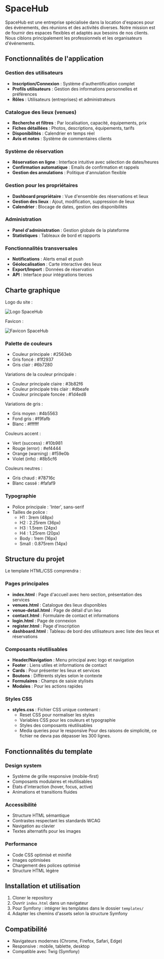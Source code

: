 # SpaceHub

SpaceHub est une entreprise spécialisée dans la location d'espaces pour des événements, des réunions et des activités diverses. Notre mission est de fournir des espaces flexibles et adaptés aux besoins de nos clients. Nous ciblons principalement les professionnels et les organisateurs d'événements.

## Fonctionnalités de l'application

### Gestion des utilisateurs
- **Inscription/Connexion** : Système d'authentification complet
- **Profils utilisateurs** : Gestion des informations personnelles et préférences
- **Rôles** : Utilisateurs (entreprises) et administrateurs

### Catalogue des lieux (venues)
- **Recherche et filtres** : Par localisation, capacité, équipements, prix
- **Fiches détaillées** : Photos, descriptions, équipements, tarifs
- **Disponibilités** : Calendrier en temps réel
- **Avis et notes** : Système de commentaires clients

### Système de réservation
- **Réservation en ligne** : Interface intuitive avec sélection de dates/heures
- **Confirmation automatique** : Emails de confirmation et rappels
- **Gestion des annulations** : Politique d'annulation flexible

### Gestion pour les propriétaires
- **Dashboard propriétaire** : Vue d'ensemble des réservations et lieux
- **Gestion des lieux** : Ajout, modification, suppression de lieux
- **Calendrier** : Blocage de dates, gestion des disponibilités

### Administration
- **Panel d'administration** : Gestion globale de la plateforme
- **Statistiques** : Tableaux de bord et rapports

### Fonctionnalités transversales
- **Notifications** : Alerts email et push
- **Géolocalisation** : Carte interactive des lieux
- **Export/Import** : Données de réservation
- **API** : Interface pour intégrations tierces

## Charte graphique

Logo du site :

![Logo SpaceHub](/logo.svg)

Favicon :

![Favicon SpaceHub](/favicon.svg)

### Palette de couleurs

- Couleur principale : #2563eb
- Gris foncé : #1f2937
- Gris clair : #6b7280

Variations de la couleur principale :
- Couleur principale claire : #3b82f6
- Couleur principale très clair : #dbeafe
- Couleur principale foncée : #1d4ed8

Variations de gris :
- Gris moyen : #4b5563
- Fond gris : #f9fafb
- Blanc : #ffffff

Couleurs accent :
- Vert (success) : #10b981
- Rouge (error) : #ef4444
- Orange (warning) : #f59e0b
- Violet (info) : #8b5cf6

Couleurs neutres :
- Gris chaud : #78716c
- Blanc cassé : #fafaf9

### Typographie

- Police principale : 'Inter', sans-serif
- Tailles de police :
  - H1 : 3rem (48px)
  - H2 : 2.25rem (36px)
  - H3 : 1.5rem (24px)
  - H4 : 1.25rem (20px)
  - Body : 1rem (16px)
  - Small : 0.875rem (14px)

## Structure du projet

Le template HTML/CSS comprendra :

### Pages principales
- **index.html** : Page d'accueil avec hero section, présentation des services
- **venues.html** : Catalogue des lieux disponibles
- **venue-detail.html** : Page de détail d'un lieu
- **contact.html** : Formulaire de contact et informations
- **login.html** : Page de connexion
- **register.html** : Page d'inscription
- **dashboard.html** : Tableau de bord des utilisateurs avec liste des lieux et réservations


### Composants réutilisables
- **Header/Navigation** : Menu principal avec logo et navigation
- **Footer** : Liens utiles et informations de contact
- **Cards** : Pour présenter les lieux et services
- **Boutons** : Différents styles selon le contexte
- **Formulaires** : Champs de saisie stylisés
- **Modales** : Pour les actions rapides

### Styles CSS
- **styles.css** : Fichier CSS unique contenant :
  - Reset CSS pour normaliser les styles
  - Variables CSS pour les couleurs et typographie
  - Styles des composants réutilisables
  - Media queries pour le responsive
Pour des raisons de simplicité, ce fichier ne devra pas dépasser les 300 lignes.

## Fonctionnalités du template

### Design system
- Système de grille responsive (mobile-first)
- Composants modulaires et réutilisables
- États d'interaction (hover, focus, active)
- Animations et transitions fluides

### Accessibilité
- Structure HTML sémantique
- Contrastes respectant les standards WCAG
- Navigation au clavier
- Textes alternatifs pour les images

### Performance
- Code CSS optimisé et minifié
- Images optimisées
- Chargement des polices optimisé
- Structure HTML légère

## Installation et utilisation

1. Cloner le repository
2. Ouvrir `index.html` dans un navigateur
3. Pour Symfony : intégrer les templates dans le dossier `templates/`
4. Adapter les chemins d'assets selon la structure Symfony

## Compatibilité

- Navigateurs modernes (Chrome, Firefox, Safari, Edge)
- Responsive : mobile, tablette, desktop
- Compatible avec Twig (Symfony)
